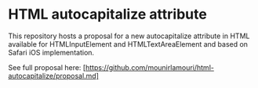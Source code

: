 # HTML autocapitalize attribute

This repository hosts a proposal for a new autocapitalize attribute in HTML
available for HTMLInputElement and HTMLTextAreaElement and based on Safari iOS
implementation.

See full proposal here:
[https://github.com/mounirlamouri/html-autocapitalize/proposal.md]
